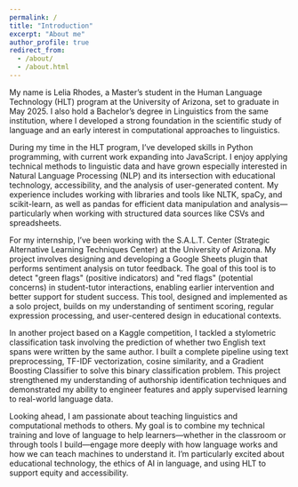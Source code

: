 ```yaml
---
permalink: /
title: "Introduction"
excerpt: "About me"
author_profile: true
redirect_from: 
  - /about/
  - /about.html
---
```


My name is Lelia Rhodes, a Master’s student in the Human Language Technology (HLT) program at the University of Arizona, set to graduate in May 2025. I also hold a Bachelor’s degree in Linguistics from the same institution, where I developed a strong foundation in the scientific study of language and an early interest in computational approaches to linguistics.

During my time in the HLT program, I’ve developed skills in Python programming, with current work expanding into JavaScript. I enjoy applying technical methods to linguistic data and have grown especially interested in Natural Language Processing (NLP) and its intersection with educational technology, accessibility, and the analysis of user-generated content. My experience includes working with libraries and tools like NLTK, spaCy, and scikit-learn, as well as pandas for efficient data manipulation and analysis—particularly when working with structured data sources like CSVs and spreadsheets.

For my internship, I’ve been working with the S.A.L.T. Center (Strategic Alternative Learning Techniques Center) at the University of Arizona. My project involves designing and developing a Google Sheets plugin that performs sentiment analysis on tutor feedback. The goal of this tool is to detect "green flags" (positive indicators) and "red flags" (potential concerns) in student-tutor interactions, enabling earlier intervention and better support for student success. This tool, designed and implemented as a solo project, builds on my understanding of sentiment scoring, regular expression processing, and user-centered design in educational contexts.

In another project based on a Kaggle competition, I tackled a stylometric classification task involving the prediction of whether two English text spans were written by the same author. I built a complete pipeline using text preprocessing, TF-IDF vectorization, cosine similarity, and a Gradient Boosting Classifier to solve this binary classification problem. This project strengthened my understanding of authorship identification techniques and demonstrated my ability to engineer features and apply supervised learning to real-world language data.

Looking ahead, I am passionate about teaching linguistics and computational methods to others. My goal is to combine my technical training and love of language to help learners—whether in the classroom or through tools I build—engage more deeply with how language works and how we can teach machines to understand it. I’m particularly excited about educational technology, the ethics of AI in language, and using HLT to support equity and accessibility.
